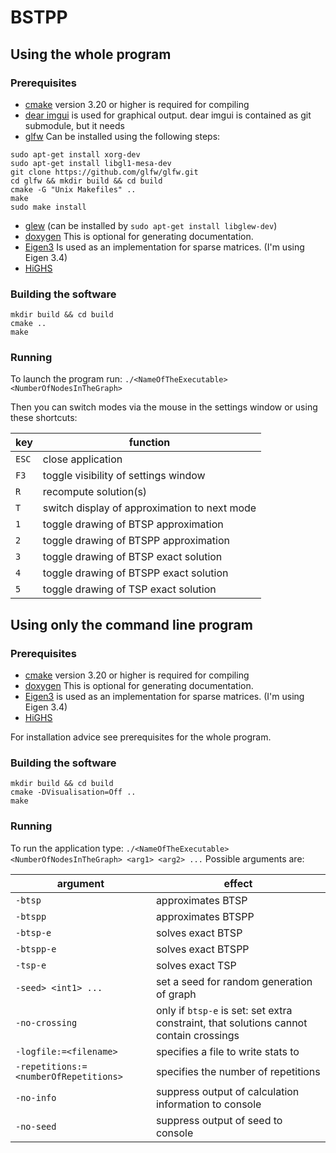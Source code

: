 # BSTPP

## Using the whole program

### Prerequisites
- [cmake](https://cmake.org/) version 3.20 or higher is required for compiling
- [dear imgui](https://github.com/ocornut/imgui) is used for graphical output. dear imgui is contained as git submodule, but it needs
- [glfw](https://www.glfw.org/) Can be installed using the following steps:
```
sudo apt-get install xorg-dev
sudo apt-get install libgl1-mesa-dev
git clone https://github.com/glfw/glfw.git
cd glfw && mkdir build && cd build
cmake -G "Unix Makefiles" ..
make
sudo make install
```
- [glew](https://github.com/nigels-com/glew) (can be installed by `sudo apt-get install libglew-dev`)
- [doxygen](https://www.doxygen.nl/) This is optional for generating documentation.
- [Eigen3](https://eigen.tuxfamily.org/) Is used as an implementation for sparse matrices. (I'm using Eigen 3.4)
- [HiGHS](https://www.maths.ed.ac.uk/hall/HiGHS/#top)

### Building the software
```
mkdir build && cd build
cmake ..
make
```

### Running
To launch the program run:
`./<NameOfTheExecutable> <NumberOfNodesInTheGraph>`

Then you can switch modes via the mouse in the settings window or using these shortcuts:

key   | function
------|-------------
`ESC` | close application
`F3`  | toggle visibility of settings window
`R`   | recompute solution(s)
`T`   | switch display of approximation to next mode
`1`   | toggle drawing of BTSP approximation
`2`   | toggle drawing of BTSPP approximation
`3`   | toggle drawing of BTSP exact solution
`4`   | toggle drawing of BTSPP exact solution
`5`   | toggle drawing of TSP exact solution

## Using only the command line program

### Prerequisites
- [cmake](https://cmake.org/) version 3.20 or higher is required for compiling
- [doxygen](https://www.doxygen.nl/) This is optional for generating documentation.
- [Eigen3](https://eigen.tuxfamily.org/) is used as an implementation for sparse matrices. (I'm using Eigen 3.4)
- [HiGHS](https://www.maths.ed.ac.uk/hall/HiGHS/#top)

For installation advice see prerequisites for the whole program.

### Building the software
```
mkdir build && cd build
cmake -DVisualisation=Off ..
make
```

### Running
To run the application type:
`./<NameOfTheExecutable> <NumberOfNodesInTheGraph> <arg1> <arg2> ...`
Possible arguments are:

argument                              | effect
--------------------------------------|------------------
`-btsp`                               | approximates BTSP
`-btspp`                              | approximates BTSPP
`-btsp-e`                             | solves exact BTSP
`-btspp-e`                            | solves exact BTSPP
`-tsp-e`                              | solves exact TSP
`-seed> <int1> ... `                  | set a seed for random generation of graph
`-no-crossing`                        | only if `btsp-e` is set: set extra constraint, that solutions cannot contain crossings
`-logfile:=<filename>`                | specifies a file to write stats to
`-repetitions:=<numberOfRepetitions>` | specifies the number of repetitions
`-no-info`                            | suppress output of calculation information to console
`-no-seed`                            | suppress output of seed to console